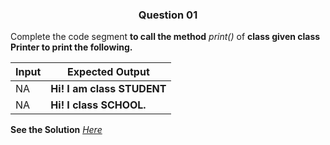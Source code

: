 <h3 align="center"> Question 01 </h3>

Complete the code segment **to call the method**  *print()* of **class given class Printer to print the following.**

Input  | Expected Output
-------| ---------------------
NA     | **Hi! I am class STUDENT**
NA     | **Hi! I class SCHOOL.**

**See the Solution** *[Here](https://github.com/garvitraj/Swayam-IIT-KGP-NPTEL-Java-Course-2021-/blob/main/Week%202/Question02/solution.java)*


